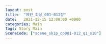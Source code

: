 ```yaml
---
layout: post
title:  "메인_회상_001~012장"
date:   2021-12-15 12:00:00 +0000
categories: Main
Tags: Story Main
SceneCode: ["scene_skip_cp001-012_q1_s10"]
---
```

